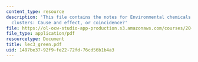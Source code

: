 ```yaml
---
content_type: resource
description: 'This file contains the notes for Environmental chemicals and Cancer
  clusters: Cause and effect, or coincidence?'
file: https://ol-ocw-studio-app-production.s3.amazonaws.com/courses/20-104j-chemicals-in-the-environment-toxicology-and-public-health-be-104j-spring-2005/1497be3792f9fe2272fd76cd56b1b4a3_lec3_green.pdf
file_type: application/pdf
resourcetype: Document
title: lec3_green.pdf
uid: 1497be37-92f9-fe22-72fd-76cd56b1b4a3
---
```

